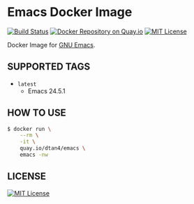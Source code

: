 # Emacs Docker Image

[![Build Status](https://travis-ci.org/dtan4/dockerfile-emacs.svg)](https://travis-ci.org/dtan4/dockerfile-emacs)
[![Docker Repository on Quay.io](https://quay.io/repository/dtan4/emacs/status "Docker Repository on Quay.io")](https://quay.io/repository/dtan4/emacs)
[![MIT License](http://img.shields.io/badge/license-MIT-blue.svg?style=flat)](LICENSE)

Docker Image for [GNU Emacs](https://www.gnu.org/software/emacs/).

## SUPPORTED TAGS

- `latest`
  - Emacs 24.5.1

## HOW TO USE

```bash
$ docker run \
    --rm \
    -it \
    quay.io/dtan4/emacs \
    emacs -nw
```

## LICENSE
[![MIT License](http://img.shields.io/badge/license-MIT-blue.svg?style=flat)](LICENSE)
